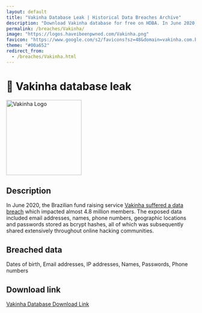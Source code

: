 ```yaml
---
layout: default
title: "Vakinha Database Leak | Historical Data Breaches Archive"
description: "Download Vakinha database for free on HDBA. In June 2020, the Brazilian fund raising service Vakinha suffered a data breach which impacted almost 4.8 million members."
permalink: /breaches/Vakinha/
image: "https://logos.haveibeenpwned.com/Vakinha.png"
favicon: "https://www.google.com/s2/favicons?sz=48&domain=vakinha.com.br"
theme: "#00a652"
redirect_from:
  - /breaches/Vakinha.html
---
```


# 💸 Vakinha database leak

<img src="https://logos.haveibeenpwned.com/Vakinha.png" alt="Vakinha Logo" width="200" height="200">

## Description

In June 2020, the Brazilian fund raising service <a href="https://redirect.trace.rip/?url=https://www.bleepingcomputer.com/news/security/hacker-leaks-386-million-user-records-from-18-companies-for-free/" target="_blank" rel="noopener">Vakinha suffered a data breach</a> which impacted almost 4.8 million members. The exposed data included email addresses, names, phone numbers, geographic locations and passwords stored as bcrypt hashes, all of which was subsequently shared extensively throughout online hacking communities.

## Breached data

Dates of birth, Email addresses, IP addresses, Names, Passwords, Phone numbers

## Download link

[Vakinha Database Download Link](https://redirect.trace.rip/?url=https://buzzheavier.com/v6v66zwjbcce)